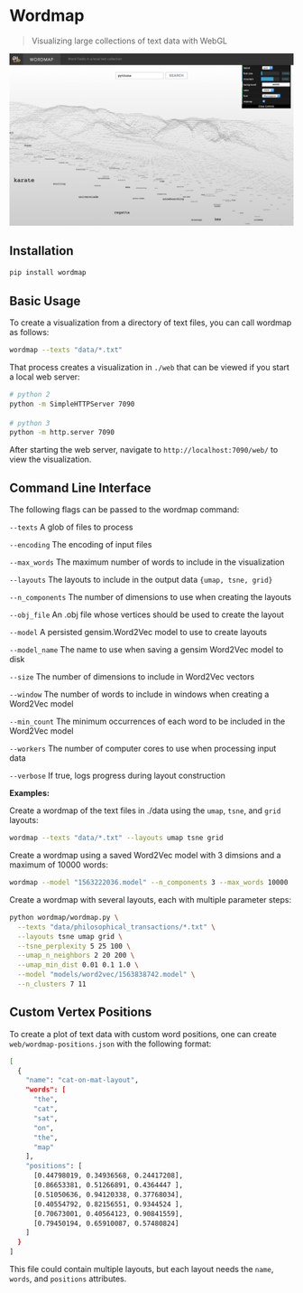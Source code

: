 # Wordmap

> Visualizing large collections of text data with WebGL

![App preview](./wordmap/web/assets/images/preview.png?raw=true)

## Installation

```bash
pip install wordmap
```

## Basic Usage

To create a visualization from a directory of text files, you can call wordmap as follows:

```bash
wordmap --texts "data/*.txt"
```

That process creates a visualization in `./web` that can be viewed if you start a local web server:

```bash
# python 2
python -m SimpleHTTPServer 7090

# python 3
python -m http.server 7090
```

After starting the web server, navigate to `http://localhost:7090/web/` to view the visualization.

## Command Line Interface

The following flags can be passed to the wordmap command:

`--texts` A glob of files to process

`--encoding` The encoding of input files

`--max_words` The maximum number of words to include in the visualization

`--layouts` The layouts to include in the output data `{umap, tsne, grid}`

`--n_components` The number of dimensions to use when creating the layouts

`--obj_file` An .obj file whose vertices should be used to create the layout

`--model` A persisted gensim.Word2Vec model to use to create layouts

`--model_name` The name to use when saving a gensim Word2Vec model to disk

`--size` The number of dimensions to include in Word2Vec vectors

`--window` The number of words to include in windows when creating a Word2Vec model

`--min_count` The minimum occurrences of each word to be included in the Word2Vec model

`--workers` The number of computer cores to use when processing input data

`--verbose` If true, logs progress during layout construction

**Examples:**

Create a wordmap of the text files in ./data using the `umap`, `tsne`, and `grid` layouts:

```bash
wordmap --texts "data/*.txt" --layouts umap tsne grid
```

Create a wordmap using a saved Word2Vec model with 3 dimsions and a maximum of 10000 words:

```bash
wordmap --model "1563222036.model" --n_components 3 --max_words 10000
```

Create a wordmap with several layouts, each with multiple parameter steps:

```bash
python wordmap/wordmap.py \
  --texts "data/philosophical_transactions/*.txt" \
  --layouts tsne umap grid \
  --tsne_perplexity 5 25 100 \
  --umap_n_neighbors 2 20 200 \
  --umap_min_dist 0.01 0.1 1.0 \
  --model "models/word2vec/1563838742.model" \
  --n_clusters 7 11
```

## Custom Vertex Positions

To create a plot of text data with custom word positions, one can create `web/wordmap-positions.json` with the following format:

```bash
[
  {
    "name": "cat-on-mat-layout",
    "words": [
      "the",
      "cat",
      "sat",
      "on",
      "the",
      "map"
    ],
    "positions": [
      [0.44798019, 0.34936568, 0.24417208],
      [0.86653381, 0.51266891, 0.4364447 ],
      [0.51050636, 0.94120338, 0.37768034],
      [0.40554792, 0.82156551, 0.9344524 ],
      [0.70673001, 0.40564123, 0.90841559],
      [0.79450194, 0.65910087, 0.57480824]
    ]
  }
]
```

This file could contain multiple layouts, but each layout needs the `name`, `words`, and `positions` attributes.
